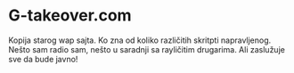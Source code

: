 # G-takeover.com
Kopija starog wap sajta. Ko zna od koliko različitih skritpti napravljenog. 
Nešto sam radio sam, nešto u saradnji sa rayličitim drugarima. Ali zaslužuje sve da bude javno!
